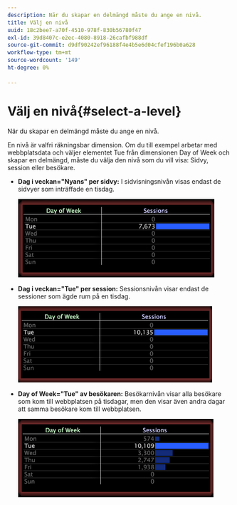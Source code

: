 ```yaml
---
description: När du skapar en delmängd måste du ange en nivå.
title: Välj en nivå
uuid: 18c2bee7-a70f-4510-978f-830b56780f47
exl-id: 39d8407c-e2ec-4080-8918-26cafbf988df
source-git-commit: d9df90242ef96188f4e4b5e6d04cfef196b0a628
workflow-type: tm+mt
source-wordcount: '149'
ht-degree: 0%

---
```


# Välj en nivå{#select-a-level}

När du skapar en delmängd måste du ange en nivå.

En nivå är valfri räkningsbar dimension. Om du till exempel arbetar med webbplatsdata och väljer elementet Tue från dimensionen Day of Week och skapar en delmängd, måste du välja den nivå som du vill visa: Sidvy, session eller besökare.

* **Dag i veckan=&quot;Nyans&quot; per sidvy:** I sidvisningsnivån visas endast de sidvyer som inträffade en tisdag.

   ![](assets/vis_Subset_byPageView.png)

* **Dag i veckan=&quot;Tue&quot; per session:** Sessionsnivån visar endast de sessioner som ägde rum på en tisdag.

   ![](assets/vis_Subset_bySession.png)

* **Day of Week=&quot;Tue&quot; av besökaren:** Besökarnivån visar alla besökare som kom till webbplatsen på tisdagar, men den visar även andra dagar att samma besökare kom till webbplatsen.

   ![](assets/vis_Subset_byVisitor.png)
